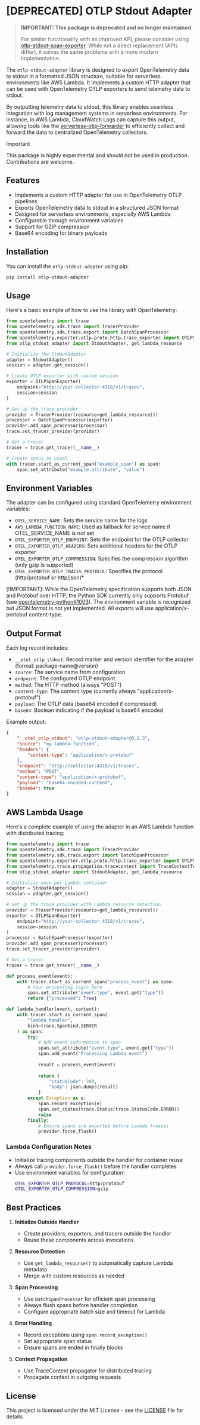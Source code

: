 # [DEPRECATED] OTLP Stdout Adapter

> **IMPORTANT: This package is deprecated and no longer maintained.**
> 
> For similar functionality with an improved API, please consider using [otlp-stdout-span-exporter](https://pypi.org/project/otlp-stdout-span-exporter/). While not a direct replacement (APIs differ), it solves the same problems with a more modern implementation.
>

The `otlp-stdout-adapter` library is designed to export OpenTelemetry data to stdout in a formatted JSON structure, suitable for serverless environments like AWS Lambda. It implements a custom HTTP adapter that can be used with OpenTelemetry OTLP exporters to send telemetry data to stdout.

By outputting telemetry data to stdout, this library enables seamless integration with log management systems in serverless environments. For instance, in AWS Lambda, CloudWatch Logs can capture this output, allowing tools like the [serverless-otlp-forwarder](https://github.com/dev7a/serverless-otlp-forwarder) to efficiently collect and forward the data to centralized OpenTelemetry collectors.

>[!IMPORTANT]
>This package is highly experimental and should not be used in production. Contributions are welcome.

## Features

- Implements a custom HTTP adapter for use in OpenTelemetry OTLP pipelines
- Exports OpenTelemetry data to stdout in a structured JSON format
- Designed for serverless environments, especially AWS Lambda
- Configurable through environment variables
- Support for GZIP compression
- Base64 encoding for binary payloads

## Installation

You can install the `otlp-stdout-adapter` using pip:

```bash
pip install otlp-stdout-adapter
```

## Usage

Here's a basic example of how to use the library with OpenTelemetry:

```python
from opentelemetry import trace
from opentelemetry.sdk.trace import TracerProvider
from opentelemetry.sdk.trace.export import BatchSpanProcessor
from opentelemetry.exporter.otlp.proto.http.trace_exporter import OTLPSpanExporter
from otlp_stdout_adapter import StdoutAdapter, get_lambda_resource

# Initialize the StdoutAdapter
adapter = StdoutAdapter()
session = adapter.get_session()

# Create OTLP exporter with custom session
exporter = OTLPSpanExporter(
    endpoint="http://your-collector:4318/v1/traces",
    session=session
)

# Set up the trace provider
provider = TracerProvider(resource=get_lambda_resource())
processor = BatchSpanProcessor(exporter)
provider.add_span_processor(processor)
trace.set_tracer_provider(provider)

# Get a tracer
tracer = trace.get_tracer(__name__)

# Create spans as usual
with tracer.start_as_current_span("example_span") as span:
    span.set_attribute("example.attribute", "value")
```

## Environment Variables

The adapter can be configured using standard OpenTelemetry environment variables:

- `OTEL_SERVICE_NAME`: Sets the service name for the logs
- `AWS_LAMBDA_FUNCTION_NAME`: Used as fallback for service name if OTEL_SERVICE_NAME is not set
- `OTEL_EXPORTER_OTLP_ENDPOINT`: Sets the endpoint for the OTLP collector
- `OTEL_EXPORTER_OTLP_HEADERS`: Sets additional headers for the OTLP exporter
- `OTEL_EXPORTER_OTLP_COMPRESSION`: Specifies the compression algorithm (only gzip is supported)
- `OTEL_EXPORTER_OTLP_TRACES_PROTOCOL`: Specifies the protocol (http/protobuf or http/json)*

[!IMPORTANT]: While the OpenTelemetry specification supports both JSON and Protobuf over HTTP,
the Python SDK currently only supports Protobuf (see [opentelemetry-python#1003](https://github.com/open-telemetry/opentelemetry-python/issues/1003)). 
The environment variable is recognized but JSON format is not yet implemented. 
All exports will use application/x-protobuf content-type.

## Output Format

Each log record includes:
- `__otel_otlp_stdout`: Record marker and version identifier for the adapter (format: package-name@version)
- `source`: The service name from configuration
- `endpoint`: The configured OTLP endpoint
- `method`: The HTTP method (always "POST")
- `content-type`: The content type (currently always "application/x-protobuf")
- `payload`: The OTLP data (base64 encoded if compressed)
- `base64`: Boolean indicating if the payload is base64 encoded

Example output:
```json
{
    "__otel_otlp_stdout": "otlp-stdout-adapter@0.1.3",
    "source": "my-lambda-function",
    "headers": {
        "content-type": "application/x-protobuf"
    },
    "endpoint": "http://collector:4318/v1/traces",
    "method": "POST",
    "content-type": "application/x-protobuf",
    "payload": "base64-encoded-content",
    "base64": true
}
```

## AWS Lambda Usage

Here's a complete example of using the adapter in an AWS Lambda function with distributed tracing:

```python
from opentelemetry import trace
from opentelemetry.sdk.trace import TracerProvider
from opentelemetry.sdk.trace.export import BatchSpanProcessor
from opentelemetry.exporter.otlp.proto.http.trace_exporter import OTLPSpanExporter
from opentelemetry.trace.propagation.tracecontext import TraceContextTextMapPropagator
from otlp_stdout_adapter import StdoutAdapter, get_lambda_resource

# Initialize once per Lambda container
adapter = StdoutAdapter()
session = adapter.get_session()

# Set up the trace provider with Lambda resource detection
provider = TracerProvider(resource=get_lambda_resource())
exporter = OTLPSpanExporter(
    endpoint="http://your-collector:4318/v1/traces",
    session=session
)
processor = BatchSpanProcessor(exporter)
provider.add_span_processor(processor)
trace.set_tracer_provider(provider)

# Get a tracer
tracer = trace.get_tracer(__name__)

def process_event(event):
    with tracer.start_as_current_span("process_event") as span:
        # Your processing logic here
        span.set_attribute("event.type", event.get("type"))
        return {"processed": True}

def lambda_handler(event, context):
    with tracer.start_as_current_span(
        "lambda_handler",
        kind=trace.SpanKind.SERVER
    ) as span:
        try:
            # Add event information to span
            span.set_attribute("event.type", event.get("type"))
            span.add_event("Processing Lambda event")
            
            result = process_event(event)
            
            return {
                "statusCode": 200,
                "body": json.dumps(result)
            }
        except Exception as e:
            span.record_exception(e)
            span.set_status(trace.Status(trace.StatusCode.ERROR))
            raise
        finally:
            # Ensure spans are exported before Lambda freezes
            provider.force_flush()
```

### Lambda Configuration Notes

- Initialize tracing components outside the handler for container reuse
- Always call `provider.force_flush()` before the handler completes
- Use environment variables for configuration:
  ```bash
  OTEL_EXPORTER_OTLP_PROTOCOL=http/protobuf
  OTEL_EXPORTER_OTLP_COMPRESSION=gzip
  ```

## Best Practices

1. **Initialize Outside Handler**
   - Create providers, exporters, and tracers outside the handler
   - Reuse these components across invocations

2. **Resource Detection**
   - Use `get_lambda_resource()` to automatically capture Lambda metadata
   - Merge with custom resources as needed

3. **Span Processing**
   - Use `BatchSpanProcessor` for efficient span processing
   - Always flush spans before handler completion
   - Configure appropriate batch size and timeout for Lambda

4. **Error Handling**
   - Record exceptions using `span.record_exception()`
   - Set appropriate span status
   - Ensure spans are ended in finally blocks

5. **Context Propagation**
   - Use TraceContext propagator for distributed tracing
   - Propagate context in outgoing requests

## License

This project is licensed under the MIT License - see the [LICENSE](LICENSE) file for details.
